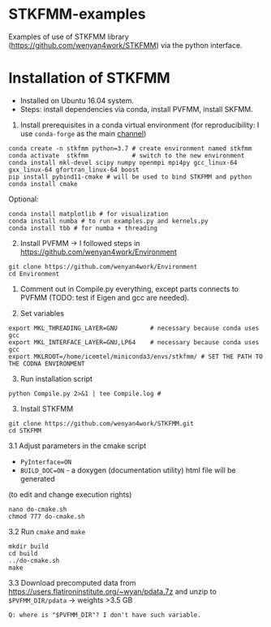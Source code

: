 # STKFMM-examples
Examples of use of STKFMM library (https://github.com/wenyan4work/STKFMM) via the python interface.


# Installation of STKFMM

- Installed on Ubuntu 16.04 system.
- Steps: install dependencies via conda, install PVFMM, install SKFMM.


1. Install prerequisites in a conda virtual environment 
  (for reproducibility: I use `conda-forge` as the main [channel](https://docs.conda.io/projects/conda/en/latest/user-guide/concepts/channels.html))
  
  ```
  conda create -n stkfmm python=3.7 # create environment named stkfmm
  conda activate  stkfmm            # switch to the new environment
  conda install mkl-devel scipy numpy openmpi mpi4py gcc_linux-64 gxx_linux-64 gfortran_linux-64 boost
  pip install pybind11-cmake # will be used to bind STKFMM and python
  conda install cmake
  ```
  
  Optional:
  
  ```
  conda install matplotlib # for visualization
  conda install numba # to run examples.py and kernels.py
  conda install tbb # for numba + threading
  ```

2. Install PVFMM -> I followed steps in https://github.com/wenyan4work/Environment

  ```
  git clone https://github.com/wenyan4work/Environment
  cd Environment
  ```

  1. Comment out in Compile.py everything, except parts connects to PVFMM  (TODO: test if Eigen and gcc are needed).

  2. Set variables

  ```
  export MKL_THREADING_LAYER=GNU         # necessary because conda uses gcc
  export MKL_INTERFACE_LAYER=GNU,LP64    # necessary because conda uses gcc
  export MKLROOT=/home/icemtel/miniconda3/envs/stkfmm/ # SET THE PATH TO THE CODNA ENVIRONMENT
  ```
  3. Run installation script

  ```
  python Compile.py 2>&1 | tee Compile.log # 
  ```

3. Install STKFMM

  ```
  git clone https://github.com/wenyan4work/STKFMM.git
  cd STKFMM
  ```

3.1 Adjust parameters in the cmake script

- `PyInterface=ON`
-  `BUILD_DOC=ON` - a doxygen (documentation utility) html file will be generated

(to edit and change execution rights)
```
nano do-cmake.sh
chmod 777 do-cmake.sh
```

3.2 Run `cmake` and `make`
```
mkdir build
cd build
../do-cmake.sh
make
```

3.3 Download precomputed data from https://users.flatironinstitute.org/~wyan/pdata.7z and unzip to `$PVFMM_DIR/pdata` -> weights >3.5 GB

    Q: where is "$PVFMM_DIR"? I don't have such variable.

